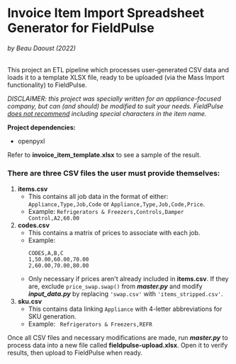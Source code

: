 # Invoice Item Import Spreadsheet Generator for FieldPulse
###### by Beau Daoust (2022)
This project an ETL pipeline which processes user-generated CSV data and loads it to a template XLSX file, ready to be uploaded (via the Mass Import functionality) to FieldPulse.

*DISCLAIMER: this project was specially written for an appliance-focused company, but can (and should) be modified to suit your needs. FieldPulse [does not recommend](https://help.fieldpulse.com/en/articles/2679548-importing-invoice-items) including special characters in the item name.*

**Project dependencies:**
   - openpyxl

Refer to **invoice_item_template.xlsx** to see a sample of the result.

### There are three CSV files the user must provide themselves:
1. **items.csv**
    * This contains all job data in the format of either: `Appliance,Type,Job,Code` or `Appliance,Type,Job,Code,Price`. 
    * Example: `Refrigerators & Freezers,Controls,Damper Control,A2,60.00`
2. **codes.csv**
    * This contains a matrix of prices to associate with each job. 
    * Example:
        ```
        CODES,A,B,C
        1,50.00,60.00,70.00
        2,60.00,70.00,80.00
        ```
    * Only necessary if prices aren't already included in **items.csv**. 
    If they are, exclude `price_swap.swap()` from ***master.py*** and modify ***input_data.py*** by replacing `'swap.csv'` with `'items_stripped.csv'`.
3. **sku.csv**
    * This contains data linking `Appliance` with 4-letter abbreviations for SKU generation. 
    * Example: ` Refrigerators & Freezers,REFR`

Once all CSV files and necessary modifications are made, run ***master.py*** to process data into a new file called **fieldpulse-upload.xlsx**.
Open it to verify results, then upload to FieldPulse when ready.


